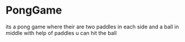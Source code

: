 # PongGame
its a pong game where their are two paddles in each side and a ball in middle with help of paddles u can hit the ball
